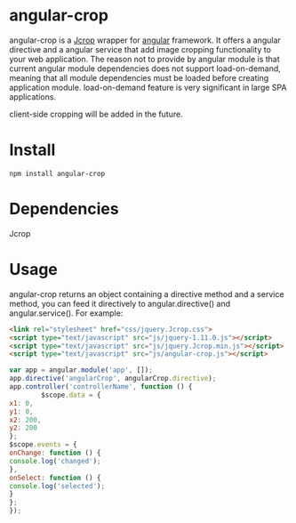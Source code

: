 # angular-crop
angular-crop is a [Jcrop](http://deepliquid.com/content/Jcrop.html) wrapper for [angular](https://angularjs.org/) framework. It offers a angular directive and a angular service that add image cropping functionality to your web application. The reason not to provide by angular module is that current angular module dependencies does not support load-on-demand, meaning that all module dependencies must be loaded before creating application module. load-on-demand feature is very significant in large SPA applications.

client-side cropping will be added in the future.

# Install
```console
npm install angular-crop 
```

# Dependencies
Jcrop

# Usage
angular-crop returns an object containing a directive method and a service method, you can feed it directively to angular.directive() and 
angular.service(). 
For example:
```html
<link rel="stylesheet" href="css/jquery.Jcrop.css">
<script type="text/javascript" src="js/jquery-1.11.0.js"></script>
<script type="text/javascript" src="js/jquery.Jcrop.min.js"></script>
<script type="text/javascript" src="js/angular-crop.js"></script>
```
```js
var app = angular.module('app', []);
app.directive('angularCrop', angularCrop.directive);
app.controller('controllerName', function () {
		$scope.data = {
x1: 0,
y1: 0,
x2: 200,
y2: 200
};
$scope.events = {
onChange: function () {
console.log('changed');
},
onSelect: function () {
console.log('selected');
}
};
});
```

